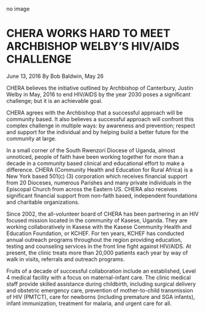 no image

# CHERA WORKS HARD TO MEET ARCHBISHOP WELBY’S HIV/AIDS CHALLENGE

June 13, 2016
By Bob Baldwin, May 26

CHERA believes the initiative outlined by Archbishop of Canterbury, Justin Welby in May, 2016 to end HIV/AIDS by the year 2030 poses a significant challenge; but it is an achievable goal.

CHERA agrees with the Archbishop that a successful approach will be community based. It also believes a successful approach will confront this complex challenge in multiple ways: by awareness and prevention; respect and support for the individual and by helping build a better future for the community at large.

In a small corner of the South Rwenzori Diocese of Uganda, almost unnoticed, people of faith have been working together for more than a decade in a community based clinical and educational effort to make a difference. CHERA (Community Health and Education for Rural Africa) is a New York based 501(c) (3) corporation which receives financial support from 20 Dioceses, numerous Parishes and many private individuals in the Episcopal Church from across the Eastern US. CHERA also receives significant financial support from non-faith based, independent foundations and charitable organizations.

Since 2002, the all-volunteer board of CHERA has been partnering in an HIV focused mission located in the community of Kasese, Uganda. They are working collaboratively in Kasese with the Kasese Community Health and Education Foundation, or KCHEF. For ten years, KCHEF has conducted annual outreach programs throughout the region providing education, testing and counseling services in the front line fight against HIV/AIDS. At present, the clinic treats more than 20,000 patients each year by way of walk in visits, referrals and outreach programs.

Fruits of a decade of successful collaboration include an established, Level 4 medical facility with a focus on maternal-infant care. The clinic medical staff provide skilled assistance during childbirth, including surgical delivery and obstetric emergency care, prevention of mother-to-child transmission of HIV (PMTCT), care for newborns (including premature and SGA infants), infant immunization, treatment for malaria, and urgent care for all.
